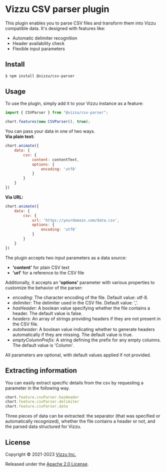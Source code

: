 # Vizzu CSV parser plugin

This plugin enables you to parse CSV files and transform them into Vizzu compatible data. It's designed with features like:
- Automatic delimiter recognition
- Header availability check
- Flexible input parameters

## Install

```sh
$ npm install @vizzu/csv-parser
```

## Usage

To use the plugin, simply add it to your Vizzu instance as a feature:


```javascript
import { CSVParser } from "@vizzu/csv-parser";

chart.features(new CSVParser(), true);
```

You can pass your data in one of two ways.<be></br> 
**Via plain text:**

```javascript
chart.animate({
    data: {
        csv: {
            content: contentText,
            options: {
                encoding: 'utf8'
            }
        }
    }
})
```

**Via URL:**

```javascript
chart.animate({
    data: {
        csv: {
            url: 'https://yourdomain.com/data.csv',
            options: {
                encoding: 'utf8'
            }
        }
    }
})

```

The plugin accepts two input parameters as a data source: 
- **'content'** for plain CSV text
- **'url'** for a reference to the CSV file

Additionally, it accepts an **'options'** parameter with various properties to customize the behavior of the parser:
- *encoding:* The character encoding of the file. Default value: utf-8.
- *delimiter:* The delimiter used in the CSV file. Default value: ','.
- *hasHeader:* A boolean value specifying whether the file contains a header. The default value is false.
- *headers:* An array of strings providing headers if they are not present in the CSV file.
- *autoheader:* A boolean value indicating whether to generate headers automatically if they are missing. The default value is true.
- *emptyColumnPrefix:* A string defining the prefix for any empty columns. The default value is 'Column'.

All parameters are optional, with default values applied if not provided.

## Extracting information

You can easily extract specific details from the csv by requesting a parameter in the following way.

```javascript
chart.feature.csvParser.hasHeader
chart.feature.csvParser.delimiter
chart.feature.csvParser.data
```
Three pieces of data can be extracted: the separator (that was specified or automatically recognized), whether the file contains a header or not, and the parsed data structured for Vizzu.

## License

Copyright © 2021-2023 [Vizzu Inc.](https://vizzuhq.com)

Released under the
[Apache 2.0 License](https://lib.vizzuhq.com/latest/LICENSE/).
